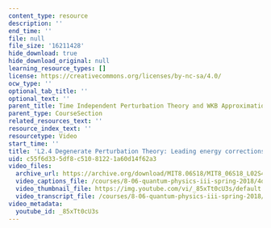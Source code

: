 ```yaml
---
content_type: resource
description: ''
end_time: ''
file: null
file_size: '16211428'
hide_download: true
hide_download_original: null
learning_resource_types: []
license: https://creativecommons.org/licenses/by-nc-sa/4.0/
ocw_type: ''
optional_tab_title: ''
optional_text: ''
parent_title: Time Independent Perturbation Theory and WKB Approximation
parent_type: CourseSection
related_resources_text: ''
resource_index_text: ''
resourcetype: Video
start_time: ''
title: 'L2.4 Degenerate Perturbation Theory: Leading energy corrections'
uid: c55f6d33-5df8-c510-8122-1a60d14f62a3
video_files:
  archive_url: https://archive.org/download/MIT8.06S18/MIT8_06S18_L02S4_300k.mp4
  video_captions_file: /courses/8-06-quantum-physics-iii-spring-2018/4db09ea6894558f6b82f6987eaefe015_85xTt0cU3s.vtt
  video_thumbnail_file: https://img.youtube.com/vi/_85xTt0cU3s/default.jpg
  video_transcript_file: /courses/8-06-quantum-physics-iii-spring-2018/0a4e9ffd6c613712eb1418fbe0a874d2_85xTt0cU3s.pdf
video_metadata:
  youtube_id: _85xTt0cU3s
---
```


